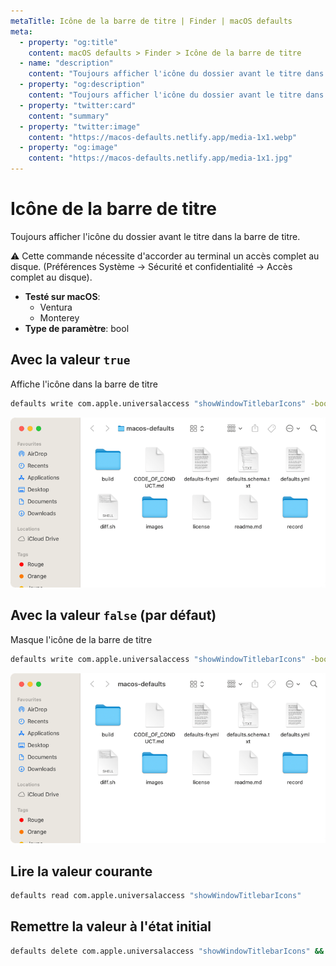```yaml
---
metaTitle: Icône de la barre de titre | Finder | macOS defaults
meta:
  - property: "og:title"
    content: macOS defaults > Finder > Icône de la barre de titre
  - name: "description"
    content: "Toujours afficher l'icône du dossier avant le titre dans la barre de titre.\n\n⚠️ Cette commande nécessite d'accorder au terminal un accès complet au disque.\n(Préférences Système → Sécurité et confidentialité → Accès complet au disque).\n"
  - property: "og:description"
    content: "Toujours afficher l'icône du dossier avant le titre dans la barre de titre.\n\n⚠️ Cette commande nécessite d'accorder au terminal un accès complet au disque.\n(Préférences Système → Sécurité et confidentialité → Accès complet au disque).\n"
  - property: "twitter:card"
    content: "summary"
  - property: "twitter:image"
    content: "https://macos-defaults.netlify.app/media-1x1.webp"
  - property: "og:image"
    content: "https://macos-defaults.netlify.app/media-1x1.jpg"
---
```

# Icône de la barre de titre

Toujours afficher l'icône du dossier avant le titre dans la barre de titre.

⚠️ Cette commande nécessite d'accorder au terminal un accès complet au disque.
(Préférences Système → Sécurité et confidentialité → Accès complet au disque).


<!-- break lists -->

- **Testé sur macOS**:
  * Ventura
  * Monterey
- **Type de paramètre**: bool

## Avec la valeur `true`

Affiche l'icône dans la barre de titre

```bash
defaults write com.apple.universalaccess "showWindowTitlebarIcons" -bool "true" && killall Finder
```
<img
  src="./finder-showWindowTitlebarIcons-true.png"
  alt="Exemple avec la valeur true"
  width="740" height="451" style="height: auto"
/>

## Avec la valeur `false` (par défaut)

Masque l'icône de la barre de titre

```bash
defaults write com.apple.universalaccess "showWindowTitlebarIcons" -bool "false" && killall Finder
```
<img
  src="./finder-showWindowTitlebarIcons-false.png"
  alt="Exemple avec la valeur false"
  width="740" height="451" style="height: auto"
/>

## Lire la valeur courante
```bash
defaults read com.apple.universalaccess "showWindowTitlebarIcons"
```

## Remettre la valeur à l'état initial
```bash
defaults delete com.apple.universalaccess "showWindowTitlebarIcons" && killall Finder
```
